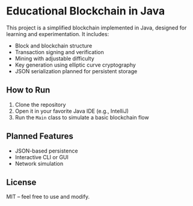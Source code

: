 # Educational Blockchain in Java

This project is a simplified blockchain implemented in Java, designed for learning and experimentation. It includes:

- Block and blockchain structure
- Transaction signing and verification
- Mining with adjustable difficulty
- Key generation using elliptic curve cryptography
- JSON serialization planned for persistent storage

## How to Run

1. Clone the repository
2. Open it in your favorite Java IDE (e.g., IntelliJ)
3. Run the `Main` class to simulate a basic blockchain flow

## Planned Features

- JSON-based persistence
- Interactive CLI or GUI
- Network simulation

## License

MIT – feel free to use and modify.
